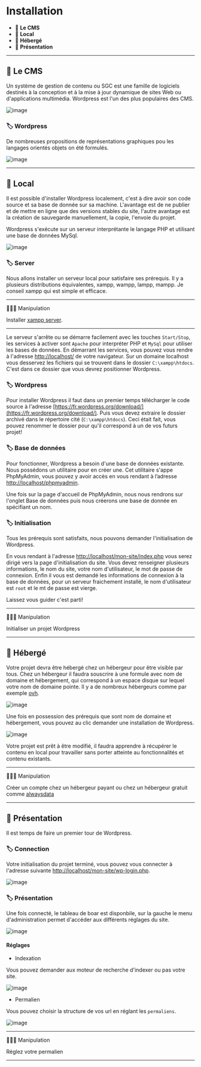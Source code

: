 # Installation

* 🔖 **Le CMS**
* 🔖 **Local**
* 🔖 **Hébergé**
* 🔖 **Présentation**

___

## 📑 Le CMS

Un système de gestion de contenu ou SGC est une famille de logiciels destinés à la conception et à la mise à jour dynamique de sites Web ou d'applications multimédia. Wordpress est l'un des plus populaires des CMS.

![image](https://raw.githubusercontent.com/seeren-training/Wordpress/master/wiki/resources/cms.png)

### 🏷️ **Wordpress**

De nombreuses propositions de représentations graphiques pou les langages orientés objets on été formulés.

![image](https://raw.githubusercontent.com/seeren-training/Wordpress/master/wiki/resources/feature.jpg)

___

## 📑 Local

Il est possible d'installer Wordpress localement, c'est à dire avoir son code source et sa base de donnée sur sa machine. L'avantage est de ne publier et de mettre en ligne que des versions stables du site, l'autre avantage est la création de sauvegarde manuellement, la copie, l'envoie du projet.

Wordpress s'exécute sur un serveur interprétante le langage PHP et utilisant une base de données MySql.

![image](https://raw.githubusercontent.com/seeren-training/Wordpress/master/wiki/resources/server.jpg)

### 🏷️ **Server**

Nous allons installer un serveur local pour satisfaire ses prérequis. Il y a plusieurs distributions équivalentes, xampp, wampp, lampp, mampp. Je conseil xampp qui est simple et efficace.

___

👨🏻‍💻 Manipulation

Installer [xampp server](https://www.apachefriends.org/fr/index.html).

___

Le serveur s'arrête ou se démarre facilement avec les touches `Start/Stop`, les services à activer sont `Apache` pour interpréter PHP et `MySql` pour utiliser les bases de données. En démarrant les services, vous pouvez vous rendre à l'adresse [http://localhost/](http://localhost/) de votre navigateur. Sur un domaine localhost vous desservez les fichiers qui se trouvent dans le dossier `C:\xampp\htdocs`. C'est dans ce dossier que vous devrez positionner Wordpress.

### 🏷️ **Wordpress**

Pour installer Wordpress il faut dans un premier temps télécharger le code source à l'adresse [https://fr.wordpress.org/download/](https://fr.wordpress.org/download/). Puis vous devez extraire le dossier archivé dans le répertoire cité (`C:\xampp\htdocs`). Ceci était fait, vous pouvez renommer le dossier pour qu'il correspond à un de vos futurs projet!

### 🏷️ **Base de données**

Pour fonctionner, Wordpress a besoin d'une base de données existante. Nous possédons un utilitaire pour en créer une. Cet utilitaire s'appe PhpMyAdmin, vous pouvez y avoir accès en vous rendant à l’adresse [http://localhost/phpmyadmin](http://localhost/phpmyadmin).

Une fois sur la page d'accueil de PhpMyAdmin, nous nous rendrons sur l'onglet Base de données puis nous créerons une base de donnée en spécifiant un nom.

### 🏷️ **Initialisation**

Tous les prérequis sont satisfaits, nous pouvons demander l'initialisation de Wordpress.

En vous rendant à l'adresse [http://localhost/mon-site/index.php](http://localhost/mon-site/index.php) vous serez dirigé vers la page d'initialisation du site. Vous devez renseigner plusieurs informations, le nom du site, votre nom d'utilisateur, le mot de passe de connexion. Enfin il vous est demandé les informations de connexion à la base de données, pour un serveur fraichement installé, le nom d'utilisateur est `root` et le mt de passe est vierge.

Laissez vous guider c'est parti!

___

👨🏻‍💻 Manipulation

Initialiser un projet Wordpress

___

## 📑 Hébergé

Votre projet devra être hébergé chez un hébergeur pour être visible par tous. Chez un hébergeur il faudra souscrire à une formule avec nom de domaine et hébergement, qui correspond à un espace disque sur lequel votre nom de domaine pointe. Il y a de nombreux hébergeurs comme par exemple [ovh](https://www.ovh.com/fr/hebergement-web/site/wordpress.xml).


![image](https://raw.githubusercontent.com/seeren-training/Wordpress/master/wiki/resources/ovh.png)

Une fois en possession des prérequis que sont nom de domaine et hébergement, vous pouvez au clic demander une installation de Wordpress.

![image](https://raw.githubusercontent.com/seeren-training/Wordpress/master/wiki/resources/ovh-wordpress.png)

Votre projet est prêt à être modifié, il faudra apprendre à récupérer le contenu en local pour travailler sans porter atteinte au fonctionnalités et contenu existants.


___

👨🏻‍💻 Manipulation

Créer un compte chez un hébergeur payant ou chez un hébergeur gratuit comme [alwaysdata](https://www.alwaysdata.com/fr/)

___

## 📑 Présentation

Il est temps de faire un premier tour de Wordpress.

### 🏷️ **Connection**

Votre initialisation du projet terminé, vous pouvez vous connecter à l'adresse suivante [http://localhost/mon-site/wp-login.php](http://localhost/mon-site/wp-login.php).


![image](https://raw.githubusercontent.com/seeren-training/Wordpress/master/wiki/resources/login.png)

### 🏷️ **Présentation**

Une fois connecté, le tableau de boar est disponbile, sur la gauche le menu d'administration permet d'accéder aux différents réglages du site.

![image](https://raw.githubusercontent.com/seeren-training/Wordpress/master/wiki/resources/overview.png)

#### **Réglages**

* Indexation

Vous pouvez demander aux moteur de recherche d'indexer ou pas votre site.

![image](https://raw.githubusercontent.com/seeren-training/Wordpress/master/wiki/resources/indexation.png)

* Permalien

Vous pouvez choisir la structure de vos url en réglant les `permaliens`.


![image](https://raw.githubusercontent.com/seeren-training/Wordpress/master/wiki/resources/permalien.png)

___

👨🏻‍💻 Manipulation

Réglez votre permalien

___